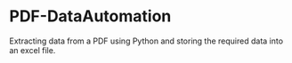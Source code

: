 # PDF-DataAutomation
Extracting data from a PDF using Python and storing the required data into an excel file.
